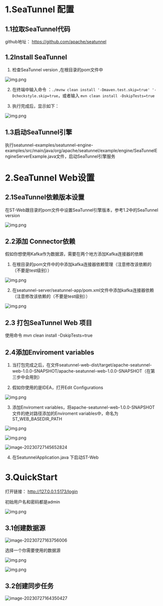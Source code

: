 # 1.SeaTunnel 配置

## 1.1拉取SeaTunnel代码

github地址： https://github.com/apache/seatunnel

## 1.2Install SeaTunnel

1. 检查SeaTunnel version ,在根目录的pom文件中

![img.png](images/image-20230727135201238.png)

2. 在终端中输入命令 ：`./mvnw clean install '-Dmaven.test.skip=true' '-Dcheckstyle.skip=true`，或者输入 `mvn clean install -DskipTests=true`

3. 执行完成后，显示如下：

![img.png](images/image-20230727134919480.png)

## 1.3启动SeaTunnel引擎

执行seatunnel-examples/seatunnel-engine-examples/src/main/java/org/apache/seatunnel/example/engine/SeaTunnelEngineServerExample.java文件，启动SeaTunnel引擎服务

# 2.SeaTunnel Web设置

## 2.1SeaTunnel依赖版本设置

在ST-Web跟目录的pom文件中设置SeaTunnel引擎版本，参考1.2中的SeaTunnel version

​![img.png](images/image-20230727141624507.png)

## 2.2添加 Connector依赖

假如你想使用Kafka作为数据源，需要在两个地方添加Kafka连接器的依赖

1. 在根目录的pom文件中的<dependencyManagement>中添加kafka连接器依赖管理（注意修改该依赖的<scope>（不要是test级别））

​![img.png](images/image-20230727144108242.png)

2. 在seatunnel-server/seatunnel-app/pom.xml文件中添加kafka连接器依赖（注意修改该依赖的<scope>（不要是test级别））

![img.png](images/image-20230727144320362.png)

## 2.3 打包SeaTunnel Web 项目

使用命令  mvn clean install -DskipTests=true

## 2.4添加Enviroment variables

1. 当打包完成之后，在文件seatunnel-web-dist/target/apache-seatunnel-web-1.0.0-SNAPSHOT/apache-seatunnel-web-1.0.0-SNAPSHOT（在第三步中会用到）

2. 假如你使用的是IDEA，打开Edit Configurations

![img.png](images/image-20230727145045703.png)

3. 添加Enviroment variables，将apache-seatunnel-web-1.0.0-SNAPSHOT文件的绝对路径添加的Enviroment variables中，命名为ST_WEB_BASEDIR_PATH

![img.png](images/image-20230727145203278.png)

![img.png](images/image-20230727145452333.png)

![image-20230727145652824](images/image-20230727145652824.png)

4. 在SeatunnelApplication.java 下启动ST-Web

# 3.QuickStart

打开链接： http://127.0.0.1:5173/login

初始用户名和密码都是admin

![img.png](images/image-20230727163613305.png)

## 3.1创建数据源

![image-20230727163756006](images/image-20230727163756006.png)

选择一个你需要使用的数据源

![img.png](images/image-20230727163903835.png)

![img.png](images/image-20230727164019922.png)

## 3.2创建同步任务

![image-20230727164350427](images/image-20230727164350427.png)

